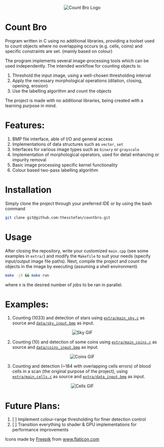 <p align="center">
  <img src="https://github.com/thesstefan/countbro/blob/master/extra/count_bro.png" alt="Count Bro Logo"/>
</p>

# Count Bro

Program written in C using no additional libraries, providing a toolset used to count objects where no overlapping occurs (e.g. cells, coins) and specific constraints are set. (mainly based on colour)

The program implements several image-processing tools which can be used independently. The intended workflow for counting objects is:

1. Threshold the input image, using a well-chosen thresholding interval
2. Apply the necessary morphological operations (dilation, closing, opening, erosion) 
3. Use the labelling algorithm and count the objects

The project is made with no additional libraries, being created with a learning purpose in mind. 

# Features:

1. BMP file interface, able of I/O and general access
2. Implementations of data structures such as `vector`, `set`
3. Interfaces for various image types such as `binary` or `grayscale`
4. Implementation of morphological operators, used for detail enhancing or impurity removal
5. Basic image processing specific kernel functionality
6. Colour based two-pass labelling algorithm

# Installation
Simply clone the project through your preferred IDE or by using the bash command
```bash
git clone git@github.com:thesstefan/countbro.git
```

# Usage
After closing the repository, write your customized `main.cpp` (see some examples in `extra/`) and
modify the `Makefile` to suit your needs (specify input/output image file paths). Next,
compile the project and count the objects in the image by executing (assuming a shell environment)
```bash
make -jX && make run
```
where `X` is the desired number of jobs to be ran in parallel.

# Examples:

1. Counting (1033) and detection of stars using [`extra/main_sky.c`](https://github.com/thesstefan/countbro/master/extra/main_sky.c) as source
and [`data/sky_input.bmp`](https://github.com/thesstefan/countbro/blob/master/data/sky_input.bmp) as input.

<p align="center">
  <img src="https://github.com/thesstefan/Cell-Counter/blob/master/extra/sky_process.gif" alt="Sky GIF"/>
</p>

2. Counting (10) and detection of some coins using [`extra/main_coins.c`](https://github.com/thesstefan/countbro/master/extra/main_coins.c) as source
and [`data/coins_input.bmp`](https://github.com/thesstefan/countbro/blob/master/data/coins_input.bmp) as input.

<p align="center">
  <img src="https://github.com/thesstefan/Cell-Counter/blob/master/extra/coins_process.gif" alt="Coins GIF"/>
</p>

3. Counting and detection (~184 with overlapping cells errors) of blood cells in a scan (the original purpose of the project), using 
[`extra/main_cells.c`](https://github.com/thesstefan/countbro/blob/master/extra/main_cells.c) as source and 
[`extra/data_input.bmp`](https://github.com/thesstefan/countbro/blob/master/data/cells_input.bmp) as input.
<p align="center">
  <img src="https://github.com/thesstefan/Cell-Counter/blob/master/extra/cells_process.gif" alt="Cells GIF"/>
</p>

# Future Plans:

1. [ ] Implement colour-range thresholding for finer detection control 
2. [ ] Transition everything to shader & GPU implementations for performance improvements 

<div>Icons made by <a href="https://www.flaticon.com/authors/freepik" title="Freepik">Freepik</a> from <a href="https://www.flaticon.com/" title="Flaticon">www.flaticon.com</a></div>

